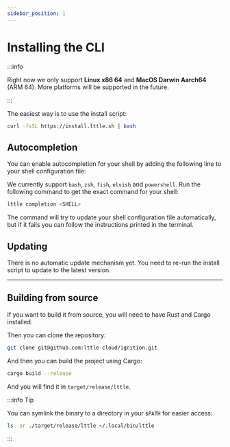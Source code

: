 ```yaml
---
sidebar_position: 1
---
```


# Installing the CLI

:::info

Right now we only support **Linux x86 64** and **MacOS Darwin Aarch64** (ARM 64). More platforms will be supported in the future.

:::

The easiest way is to use the install script:

```sh
curl -fsSL https://install.lttle.sh | bash
```

## Autocompletion

You can enable autocompletion for your shell by adding the following line to your shell configuration file:

We currently support `bash`, `zsh`, `fish`, `elvish` and `powershell`. Run the following command to get the exact command for your shell:

```sh
lttle completion <SHELL>
```

The command will try to update your shell configuration file automatically, but if it fails you can follow the instructions printed in the terminal.

## Updating

There is no automatic update mechanism yet. You need to re-run the install script to update to the latest version.

---

## Building from source

If you want to build it from source, you will need to have Rust and Cargo installed.

Then you can clone the repository:

```sh
git clone git@github.com:lttle-cloud/ignition.git
```

And then you can build the project using Cargo:

```sh
cargo build --release
```

And you will find it in `target/release/lttle`.

:::info Tip

You can symlink the binary to a directory in your `$PATH` for easier access:

```sh
ls -sr ./target/release/lttle ~/.local/bin/lttle
```

:::
